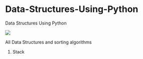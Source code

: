 # Data-Structures-Using-Python
Data Structures Using Python

<img src="https://media.onlinecoursebay.com/2019/03/28211452/1834774_0ccb_2-750x405.jpg" />

All Data Structures and sorting algorithms
1. Stack
